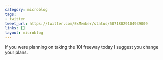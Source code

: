 ```yaml
---
category: microblog
tags:
- twitter
tweet_url: https://twitter.com/ExMember/status/50718029104939009
links: []
layout: microblog
---
```

If you were planning on taking the 101 freeway today I suggest you change your plans.
